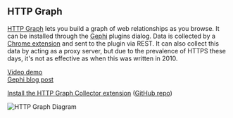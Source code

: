 ## HTTP Graph

[HTTP Graph](https://gephi.org/plugins/#/plugin/httpgraph) lets you build a graph of web relationships as you browse.  It can be installed through the [Gephi](https://gephi.org/) plugins dialog.  Data is collected by a [Chrome extension](https://chrome.google.com/webstore/detail/http-graph-collector/lkkdeokncfjlinldgikoabgknklnnkoe) and sent to the plugin via REST.  It can also collect this data by acting as a proxy server, but due to the prevalence of HTTPS these days, it's not as effective as when this was written in 2010.

[Video demo](https://vimeo.com/18591468)    
[Gephi blog post](https://gephi.wordpress.com/2011/02/21/the-http-graph-plugin/)

[Install the HTTP Graph Collector extension](https://chrome.google.com/webstore/detail/http-graph-collector/lkkdeokncfjlinldgikoabgknklnnkoe) ([GitHub repo](https://github.com/phreakocious/HTTP-Graph-Collector))

![HTTP Graph Diagram](https://cdn.rawgit.com/phreakocious/gephi-plugins/master/modules/HttpGraph/HTTPGraph.svg)


